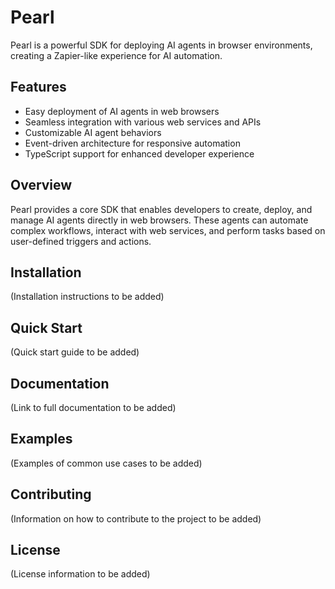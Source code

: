 # Pearl

Pearl is a powerful SDK for deploying AI agents in browser environments, creating a Zapier-like experience for AI automation.

## Features

- Easy deployment of AI agents in web browsers
- Seamless integration with various web services and APIs
- Customizable AI agent behaviors
- Event-driven architecture for responsive automation
- TypeScript support for enhanced developer experience

## Overview

Pearl provides a core SDK that enables developers to create, deploy, and manage AI agents directly in web browsers. These agents can automate complex workflows, interact with web services, and perform tasks based on user-defined triggers and actions.

## Installation

(Installation instructions to be added)

## Quick Start

(Quick start guide to be added)

## Documentation

(Link to full documentation to be added)

## Examples

(Examples of common use cases to be added)

## Contributing

(Information on how to contribute to the project to be added)

## License

(License information to be added)
